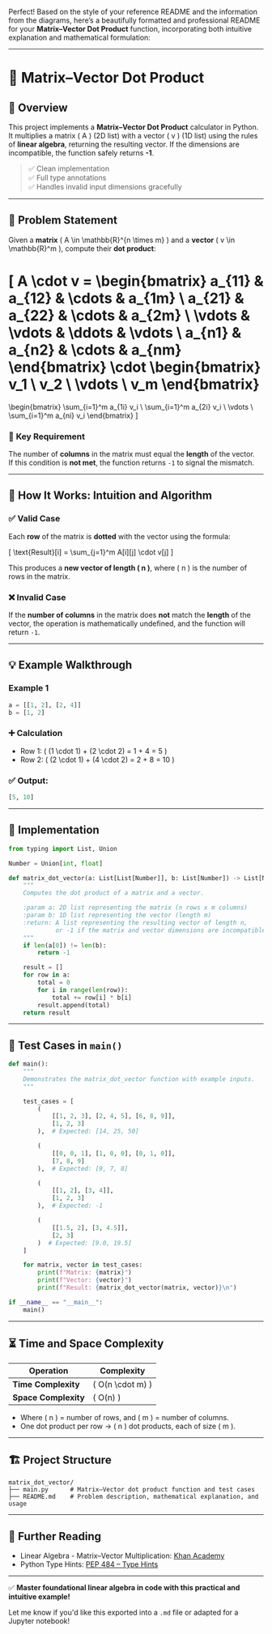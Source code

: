 Perfect! Based on the style of your reference README and the information from the diagrams, here’s a beautifully formatted and professional README for your **Matrix–Vector Dot Product** function, incorporating both intuitive explanation and mathematical formulation:

---

# 🧮 **Matrix–Vector Dot Product**

## 📌 **Overview**

This project implements a **Matrix–Vector Dot Product** calculator in Python. It multiplies a matrix \( A \) (2D list) with a vector \( v \) (1D list) using the rules of **linear algebra**, returning the resulting vector. If the dimensions are incompatible, the function safely returns **-1**.

> ✅ Clean implementation  
> ✅ Full type annotations  
> ✅ Handles invalid input dimensions gracefully

---

## 📖 **Problem Statement**

Given a **matrix** \( A \in \mathbb{R}^{n \times m} \) and a **vector** \( v \in \mathbb{R}^m \), compute their **dot product**:

\[
A \cdot v = \begin{bmatrix}
a_{11} & a_{12} & \cdots & a_{1m} \\
a_{21} & a_{22} & \cdots & a_{2m} \\
\vdots & \vdots & \ddots & \vdots \\
a_{n1} & a_{n2} & \cdots & a_{nm}
\end{bmatrix}
\cdot
\begin{bmatrix}
v_1 \\
v_2 \\
\vdots \\
v_m
\end{bmatrix}
=
\begin{bmatrix}
\sum_{i=1}^m a_{1i} v_i \\
\sum_{i=1}^m a_{2i} v_i \\
\vdots \\
\sum_{i=1}^m a_{ni} v_i
\end{bmatrix}
\]

### 🔑 **Key Requirement**

The number of **columns** in the matrix must equal the **length** of the vector.  
If this condition is **not met**, the function returns `-1` to signal the mismatch.

---

## 🧠 **How It Works: Intuition and Algorithm**

### ✅ **Valid Case**

Each **row** of the matrix is **dotted** with the vector using the formula:

\[
\text{Result}[i] = \sum_{j=1}^m A[i][j] \cdot v[j]
\]

This produces a **new vector of length \( n \)**, where \( n \) is the number of rows in the matrix.

### ❌ **Invalid Case**

If the **number of columns** in the matrix does **not** match the **length** of the vector, the operation is mathematically undefined, and the function will return `-1`.

---

## 💡 **Example Walkthrough**

### **Example 1**

```python
a = [[1, 2], [2, 4]]
b = [1, 2]
```

### ➕ **Calculation**

- Row 1: \( (1 \cdot 1) + (2 \cdot 2) = 1 + 4 = 5 \)
- Row 2: \( (2 \cdot 1) + (4 \cdot 2) = 2 + 8 = 10 \)

### ✅ Output:

```python
[5, 10]
```

---

## 🧪 **Implementation**

```python
from typing import List, Union

Number = Union[int, float]

def matrix_dot_vector(a: List[List[Number]], b: List[Number]) -> List[Number] | int:
    """
    Computes the dot product of a matrix and a vector.

    :param a: 2D list representing the matrix (n rows x m columns)
    :param b: 1D list representing the vector (length m)
    :return: A list representing the resulting vector of length n,
             or -1 if the matrix and vector dimensions are incompatible.
    """
    if len(a[0]) != len(b):
        return -1

    result = []
    for row in a:
        total = 0
        for i in range(len(row)):
            total += row[i] * b[i]
        result.append(total)
    return result
```

---

## 🧪 **Test Cases in `main()`**

```python
def main():
    """
    Demonstrates the matrix_dot_vector function with example inputs.
    """

    test_cases = [
        (
            [[1, 2, 3], [2, 4, 5], [6, 8, 9]],
            [1, 2, 3]
        ),  # Expected: [14, 25, 50]

        (
            [[0, 0, 1], [1, 0, 0], [0, 1, 0]],
            [7, 8, 9]
        ),  # Expected: [9, 7, 8]

        (
            [[1, 2], [3, 4]],
            [1, 2, 3]
        ),  # Expected: -1

        (
            [[1.5, 2], [3, 4.5]],
            [2, 3]
        )  # Expected: [9.0, 19.5]
    ]

    for matrix, vector in test_cases:
        print(f"Matrix: {matrix}")
        print(f"Vector: {vector}")
        print(f"Result: {matrix_dot_vector(matrix, vector)}\n")

if __name__ == "__main__":
    main()
```

---

## ⏳ **Time and Space Complexity**

| Operation                  | Complexity |
|---------------------------|------------|
| **Time Complexity**       | \( O(n \cdot m) \) |
| **Space Complexity**      | \( O(n) \)         |

- Where \( n \) = number of rows, and \( m \) = number of columns.
- One dot product per row → \( n \) dot products, each of size \( m \).

---

## 🏗 **Project Structure**

```
matrix_dot_vector/
├── main.py      # Matrix–Vector dot product function and test cases
├── README.md    # Problem description, mathematical explanation, and usage
```

---

## 🧠 **Further Reading**

- Linear Algebra - Matrix–Vector Multiplication: [Khan Academy](https://www.khanacademy.org/math/linear-algebra/matrix-transformations/matrix-vector-products/v/matrix-vector-products)
- Python Type Hints: [PEP 484 – Type Hints](https://peps.python.org/pep-0484/)

---

✅ **Master foundational linear algebra in code with this practical and intuitive example!**

Let me know if you'd like this exported into a `.md` file or adapted for a Jupyter notebook!